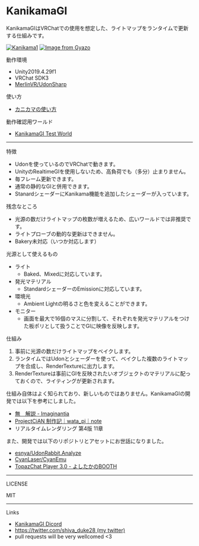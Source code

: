 # KanikamaGI

KanikamaGIはVRChatでの使用を想定した、ライトマップをランタイムで更新する仕組みです。

[![Kanikama1](https://i.gyazo.com/5bbd65b932e19e91408ce1673651c52c.gif)](https://gyazo.com/5bbd65b932e19e91408ce1673651c52c) [![Image from Gyazo](https://i.gyazo.com/56f1b1a12ef98c8d50b79b992e2e1985.gif)](https://gyazo.com/56f1b1a12ef98c8d50b79b992e2e1985)

動作環境
- Unity2019.4.29f1
- VRChat SDK3
- [MerlinVR/UdonSharp](https://github.com/MerlinVR/UdonSharp)

使い方

- [カニカマの使い方](https://github.com/shivaduke28/kanikama/wiki/Kanikama%E3%81%AE%E4%BD%BF%E3%81%84%E6%96%B9)

動作確認用ワールド
- [KanikamaGI Test World](https://vrchat.com/home/launch?worldId=wrld_ebb1341f-15b5-4ca6-9f38-575dfb01bf01)


---

特徴

- Udonを使っているのでVRChatで動きます。
- UnityのRealtimeGIを使用しないため、高負荷でも（多分）止まりません。
- 毎フレーム更新できます。
- 通常の静的なGIと併用できます。
- StanardシェーダーにKanikama機能を追加したシェーダーが入っています。


残念なところ

- 光源の数だけライトマップの枚数が増えるため、広いワールドでは非推奨です。
- ライトプローブの動的な更新はできません。
- Bakery未対応（いつか対応します）


光源として使えるもの

- ライト
  - Baked、Mixedに対応しています。
- 発光マテリアル
  - StandardシェーダーのEmissionに対応しています。
- 環境光
  - Ambient Lightの明るさと色を変えることができます。
- モニター
  - 画面を最大で16個のマスに分割して、それぞれを発光マテリアルをつけた板ポリとして扱うことでGIに映像を反映します。


仕組み

1. 事前に光源の数だけライトマップをベイクします。
2. ランタイムではUdonとシェーダーを使って、ベイクした複数のライトマップを合成し、RenderTextureに出力します。
3. RenderTextureは事前にGIを反映されたいオブジェクトのマテリアルに配っておくので、ライティングが更新されます。



仕組み自体はよく知られており、新しいものではありません。KanikamaGIの開発では以下を参考にしました。

- [無　解説 - Imaginantia](https://phi16.hatenablog.com/entry/2021/05/29/204643)
- [ProjectCiAN 制作記｜wata_pj｜note](https://note.com/wata_pj/n/n612f66466313)
- リアルタイムレンダリング 第4版 11章


また、開発では以下のリポジトリとアセットにお世話になりました。
- [esnya/UdonRabbit.Analyze](https://github.com/esnya/UdonRabbit.Analyzer)
- [CyanLaser/CyanEmu](https://github.com/CyanLaser/CyanEmu)
- [TopazChat Player 3.0 - よしたかのBOOTH](https://booth.pm/ja/items/1752066)

---

LICENSE

MIT

---

Links

- [KanikamaGI Dicord](https://discord.gg/eQQuR7Rq)
- [https://twitter.com/shiva_duke28 (my twitter)](https://twitter.com/shiva_duke28)
- pull requests will be very wellcomed <3
